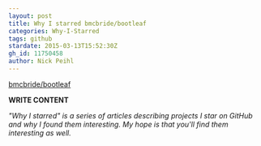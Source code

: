 ```yaml
---
layout: post
title: Why I starred bmcbride/bootleaf
categories: Why-I-Starred
tags: github
stardate: 2015-03-13T15:52:30Z
gh_id: 11750458
author: Nick Peihl
---
```


[bmcbride/bootleaf](https://github.com/bmcbride/bootleaf)

**WRITE CONTENT**

*"Why I starred" is a series of articles describing projects I star on GitHub and why I found them interesting. My hope is that you'll find them interesting as well.*

